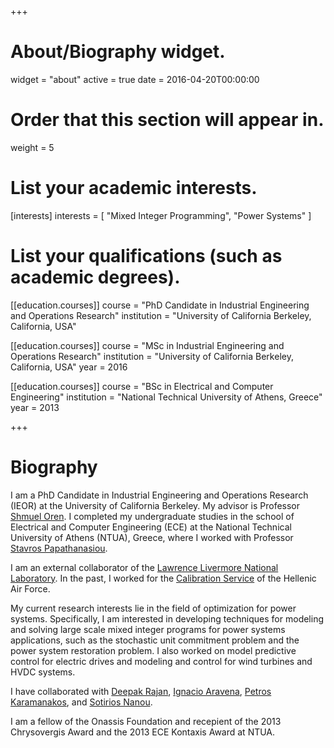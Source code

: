 +++
# About/Biography widget.
widget = "about"
active = true
date = 2016-04-20T00:00:00

# Order that this section will appear in.
weight = 5

# List your academic interests.
[interests]
  interests = [
    "Mixed Integer Programming",
    "Power Systems"
  ]

# List your qualifications (such as academic degrees).
[[education.courses]]
  course = "PhD Candidate in Industrial Engineering and Operations Research"
  institution = "University of California Berkeley, California, USA"

[[education.courses]]
  course = "MSc in Industrial Engineering and Operations Research"
  institution = "University of California Berkeley, California, USA"
  year = 2016

[[education.courses]]
  course = "BSc in Electrical and Computer Engineering"
  institution = "National Technical University of Athens, Greece"
  year = 2013

+++

# Biography

I am a PhD Candidate in Industrial Engineering and Operations Research (IEOR) at the University of California Berkeley. My advisor is Professor  [Shmuel Oren](http://www.ieor.berkeley.edu/~oren/). I completed my undergraduate studies in the school of Electrical and Computer Engineering (ECE) at the National Technical University of Athens (NTUA), Greece, where I worked with Professor [Stavros Papathanasiou](http://users.ntua.gr/stpapath/index_en.htm).

I am an external collaborator of the [Lawrence Livermore National Laboratory](https://www.llnl.gov/). In the past, I worked for the [Calibration Service](https://www.haf.gr/en/structure/hafsc/calibration-service/) of the Hellenic Air Force.

My current research interests lie in the field of optimization for power systems. Specifically, I am interested in developing techniques for modeling and solving large scale mixed integer programs for power systems applications, such as the stochastic unit commitment problem and the power system restoration problem.
I also worked on model predictive control for electric drives and modeling and control for wind turbines and HVDC systems. 

I have collaborated with [Deepak Rajan](https://people.llnl.gov/rajan3), [Ignacio Aravena](https://sites.google.com/site/iaravenasolis/home), [Petros Karamanakos](https://scholar.google.com/citations?user=70EUJnQAAAAJ&hl=en), and [Sotirios Nanou](https://scholar.google.gr/citations?user=3OHbnFAAAAAJ&hl=el).

I am a fellow of the Onassis Foundation and recepient of the 2013 Chrysovergis Award and the 2013 ECE Kontaxis Award at NTUA.
